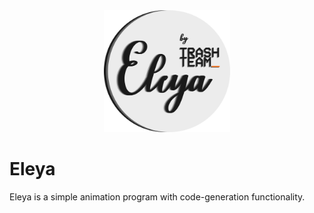 <div align="center">
<img width="40%" src="https://github.com/SerhiiRI/eleya/blob/master/eleya_trash_team_orange_cursor.png">
</div>

# Eleya
Eleya is a simple animation program with code-generation functionality.

